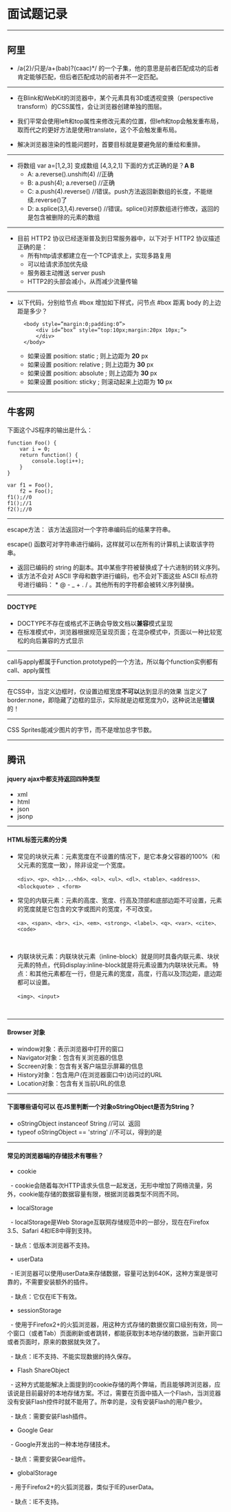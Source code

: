 # 面试题记录

- - - 

## 阿里

- /a{2}/只是/a+(bab)?(caac)*/ 的一个子集，他的意思是前者匹配成功的后者肯定能够匹配，但后者匹配成功的前者并不一定匹配。

- - - 

- 在Blink和WebKit的浏览器中，某个元素具有3D或透视变换（perspective transform）的CSS属性，会让浏览器创建单独的图层。

- 我们平常会使用left和top属性来修改元素的位置，但left和top会触发重布局，取而代之的更好方法是使用translate，这个不会触发重布局。

- 解决浏览器渲染的性能问题时，首要目标就是要避免层的重绘和重排。
- - - 

- 将数组 var a=[1,2,3] 变成数组 [4,3,2,1] 下面的方式正确的是？**A B**
  - A:  a.reverse().unshift(4) //正确
  - B:  a.push(4); a.reverse()  //正确
  - C:  a.push(4).reverse() //错误。push方法返回新数组的长度，不能继续.reverse()了
  - D:  a.splice(3,1,4).reverse() //错误。splice()对原数组进行修改，返回的是包含被删除的元素的数组

- - -

- 目前 HTTP2 协议已经逐渐普及到日常服务器中，以下对于 HTTP2 协议描述正确的是：
  - 所有http请求都建立在一个TCP请求上，实现多路复用
  - 可以给请求添加优先级
  - 服务器主动推送 server push
  - HTTP2的头部会减小，从而减少流量传输
  
- - -

- 以下代码，分别给节点 #box 增加如下样式，问节点 #box 距离 body 的上边距是多少？


        <body style=”margin:0;padding:0”>
            <div id=”box” style=”top:10px;margin:20px 10px;”>
            </div>
        </body>
    
    - 如果设置 position: static ; 则上边距为 **20** px
    - 如果设置 position: relative ; 则上边距为 **30** px
    - 如果设置 position: absolute ; 则上边距为 **30** px
    - 如果设置 position: sticky ; 则滚动起来上边距为 **10** px
    
- - -
## 牛客网
下面这个JS程序的输出是什么：

    function Foo() {
        var i = 0;
        return function() {
            console.log(i++);
        }
    }

    var f1 = Foo(),
        f2 = Foo();
    f1();//0
    f1();//1
    f2();//0
  
- - -
escape方法： 该方法返回对一个字符串编码后的结果字符串。

escape() 函数可对字符串进行编码，这样就可以在所有的计算机上读取该字符串。
- 返回已编码的 string 的副本。其中某些字符被替换成了十六进制的转义序列。
- 该方法不会对 ASCII 字母和数字进行编码，也不会对下面这些 ASCII 标点符号进行编码： * @ - _ + . / 。其他所有的字符都会被转义序列替换。

- - -
#### DOCTYPE
- DOCTYPE不存在或格式不正确会导致文档以**兼容**模式呈现
- 在标准模式中，浏览器根据规范呈现页面；在混杂模式中，页面以一种比较宽松的向后兼容的方式显示

- - -
call与apply都属于Function.prototype的一个方法，所以每个function实例都有call、apply属性

- - -
在CSS中，当定义边框时，仅设置边框宽度**不可以**达到显示的效果
当定义了border:none，即隐藏了边框的显示，实际就是边框宽度为0，这种说法是**错误**的！

- - -
CSS Sprites能减少图片的字节，而不是增加总字节数。

- - -
## 腾讯

#### jquery ajax中都支持返回四种类型
- xml
- html
- json
- jsonp

- - -
#### HTML标签元素的分类
- 常见的块状元素：元素宽度在不设置的情况下，是它本身父容器的100%（和父元素的宽度一致），除非设定一个宽度。

      <div>、<p>、<h1>...<h6>、<ol>、<ul>、<dl>、<table>、<address>、<blockquote> 、<form>

- 常见的内联元素：元素的高度、宽度、行高及顶部和底部边距不可设置，元素的宽度就是它包含的文字或图片的宽度，不可改变。

      <a>、<span>、<br>、<i>、<em>、<strong>、<label>、<q>、<var>、<cite>、<code>
  
- 内联块状元素：内联块状元素（inline-block）就是同时具备内联元素、块状元素的特点，代码display:inline-block就是将元素设置为内联块状元素。
特点：和其他元素都在一行，但是元素的宽度，高度，行高以及顶边距，底边距都可以设置。

      <img>、<input>
      
- - -
#### Browser 对象   
- window对象：表示浏览器中打开的窗口
- Navigator对象：包含有关浏览器的信息
- Sccreen对象：包含有关客户端显示屏幕的信息
- History对象：包含用户(在浏览器窗口中)访问过的URL
- Location对象：包含有关当前URL的信息

- - -
#### 下面哪些语句可以 在JS里判断一个对象oStringObject是否为String？
- oStringObject instanceof String  //可以  返回
- typeof oStringObject == 'string'  //不可以，得到的是

- - -
#### 常见的浏览器端的存储技术有哪些？
- cookie

    - cookie会随着每次HTTP请求头信息一起发送，无形中增加了网络流量，另外，cookie能存储的数据容量有限，根据浏览器类型不同而不同。
    
- localStorage

    - localStorage是Web Storage互联网存储规范中的一部分，现在在Firefox 3.5、Safari 4和IE8中得到支持。
    
    - 缺点：低版本浏览器不支持。
    
- userData

    - IE浏览器可以使用userData来存储数据，容量可达到640K，这种方案是很可靠的，不需要安装额外的插件。
    
    - 缺点：它仅在IE下有效。
    
- sessionStorage

    - 使用于Firefox2+的火狐浏览器，用这种方式存储的数据仅窗口级别有效，同一个窗口（或者Tab）页面刷新或者跳转，都能获取到本地存储的数据，当新开窗口或者页面时，原来的数据就失效了。
    
    - 缺点：IE不支持、不能实现数据的持久保存。
    
- Flash ShareObject

    - 这种方式能能解决上面提到的cookie存储的两个弊端，而且能够跨浏览器，应该说是目前最好的本地存储方案。不过，需要在页面中插入一个Flash，当浏览器没有安装Flash控件时就不能用了。所幸的是，没有安装Flash的用户极少。
    
    - 缺点：需要安装Flash插件。
    
- Google Gear

    - Google开发出的一种本地存储技术。
    
    - 缺点：需要安装Gear组件。
    
- globalStorage

    - 用于Firefox2+的火狐浏览器，类似于IE的userData。
    
    - 缺点：IE不支持。










